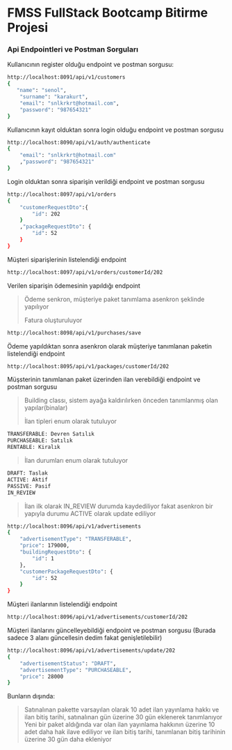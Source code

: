 # FMSS FullStack Bootcamp Bitirme Projesi
### Api Endpointleri ve Postman Sorguları

Kullanıcının register olduğu endpoint ve postman sorgusu:
```sh
http://localhost:8091/api/v1/customers
{
   "name": "senol",
    "surname": "karakurt",
    "email": "snlkrkrt@hotmail.com",
    "password": "987654321"
}
```

Kullanıcının kayıt olduktan sonra login olduğu endpoint ve postman sorgusu
```sh
http://localhost:8090/api/v1/auth/authenticate
{
    "email": "snlkrkrt@hotmail.com"
    ,"password": "987654321"
}
```

Login olduktan sonra siparişin verildiği endpoint ve postman sorgusu
```sh
http://localhost:8097/api/v1/orders
{
    "customerRequestDto":{
        "id": 202
    }
    ,"packageRequestDto": {
        "id": 52
    }
}
```

Müşteri siparişlerinin listelendiği endpoint
```sh
http://localhost:8097/api/v1/orders/customerId/202
```

Verilen siparişin ödemesinin yapıldığı endpoint
> Ödeme senkron, müşteriye paket tanımlama asenkron şeklinde yapılıyor
> 
> Fatura oluşturuluyor
```sh
http://localhost:8098/api/v1/purchases/save
```

Ödeme yapıldıktan sonra asenkron olarak müşteriye tanımlanan paketin listelendiği endpoint
```sh
http://localhost:8095/api/v1/packages/customerId/202
```

Müşsterinin tanımlanan paket üzerinden ilan verebildiği endpoint ve postman sorgusu
> Building classı, sistem ayağa kaldırılırken önceden tanımlanmış olan yapılar(binalar)
> 
> İlan tipleri enum olarak tutuluyor
```sh
TRANSFERABLE: Devren Satılık
PURCHASEABLE: Satılık
RENTABLE: Kiralık
```
> İlan durumları enum olarak tutuluyor
```sh
DRAFT: Taslak
ACTIVE: Aktif
PASSIVE: Pasif
IN_REVIEW
```
> İlan ilk olarak IN_REVIEW durumda kaydediliyor fakat asenkron bir yapıyla durumu ACTIVE olarak update ediliyor
```sh
http://localhost:8096/api/v1/advertisements
{
    "advertisementType": "TRANSFERABLE",
    "price": 179000,
    "buildingRequestDto": {
        "id": 1
    },
    "customerPackageRequestDto": {
        "id": 52
    }
}
```

Müşteri ilanlarının listelendiği endpoint
```sh
http://localhost:8096/api/v1/advertisements/customerId/202
```

Müşteri ilanlarını güncelleyebildiği endpoint ve postman sorgusu
(Burada sadece 3 alanı güncellesin dedim fakat genişletilebilir)
```sh
http://localhost:8096/api/v1/advertisements/update/202
{
    "advertisementStatus": "DRAFT",
    "advertisementType": "PURCHASEABLE",
    "price": 28000
}
```

Bunların dışında:
> Satınalınan pakette varsayılan olarak 10 adet ilan yayınlama hakkı ve ilan bitiş tarihi, satınalınan gün üzerine 30 gün eklenerek tanımlanıyor
> Yeni bir paket aldığında var olan ilan yayınlama hakkının üzerine 10 adet daha hak ilave ediliyor ve ilan bitiş tarihi, tanımlanan bitiş tarihinin üzerine 30 gün daha ekleniyor
